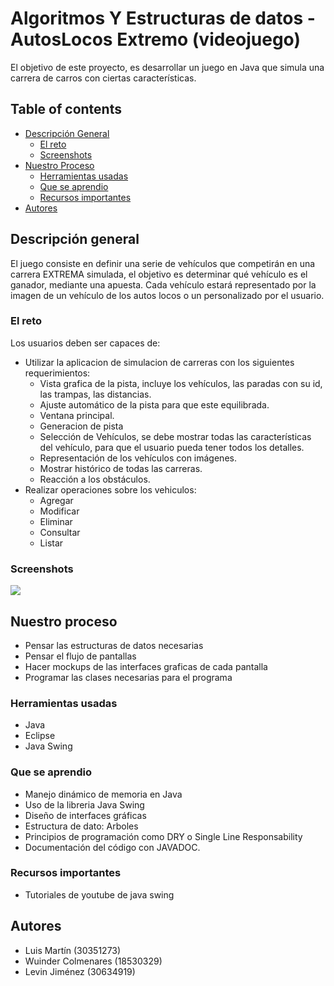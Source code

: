 # Algoritmos Y Estructuras de datos - AutosLocos Extremo (videojuego)

El objetivo de este proyecto, es desarrollar un juego en Java que simula una carrera de carros con ciertas características.

## Table of contents

- [Descripción General](#descripción-general)
  - [El reto](#el-reto)
  - [Screenshots](#screenshots)
- [Nuestro Proceso](#nuestro-proceso)
  - [Herramientas usadas](#herramientas-usadas)
  - [Que se aprendio](#que-se-aprendio)
  - [Recursos importantes](#recursos-importantes)
- [Autores](#autores)

## Descripción general

El juego consiste en definir una serie de vehículos que competirán en una carrera EXTREMA simulada, el objetivo es determinar qué vehículo es el ganador, mediante una apuesta. Cada vehículo estará representado por la imagen de un vehículo de los autos locos o un personalizado por el usuario.

### El reto

Los usuarios deben ser capaces de:

- Utilizar la aplicacion de simulacion de carreras con los siguientes requerimientos:
  - Vista grafica de la pista, incluye los vehículos, las paradas con su id, las trampas, las distancias.
  - Ajuste automático de la pista para que este equilibrada.
  - Ventana principal.
  - Generacion de pista
  - Selección de Vehículos, se debe mostrar todas las características del vehículo, para que el usuario pueda tener todos los detalles.
  - Representación de los vehículos con imágenes.
  - Mostrar histórico de todas las carreras.
  - Reacción a los obstáculos.
- Realizar operaciones sobre los vehiculos:
  - Agregar
  - Modificar
  - Eliminar
  - Consultar
  - Listar

### Screenshots

![](./screenshot.jpg)

## Nuestro proceso

- Pensar las estructuras de datos necesarias
- Pensar el flujo de pantallas
- Hacer mockups de las interfaces graficas de cada pantalla
- Programar las clases necesarias para el programa

### Herramientas usadas

- Java
- Eclipse
- Java Swing

### Que se aprendio

- Manejo dinámico de memoria en Java
- Uso de la libreria Java Swing
- Diseño de interfaces gráficas
- Estructura de dato: Arboles
- Principios de programación como DRY o Single Line Responsability
- Documentación del código con JAVADOC.

### Recursos importantes

- Tutoriales de youtube de java swing

## Autores

- Luis Martín (30351273)
- Wuinder Colmenares (18530329)
- Levin Jiménez (30634919)
